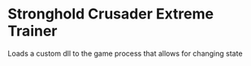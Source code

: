 # Stronghold Crusader Extreme Trainer  
Loads a custom dll to the game process that allows for changing state
